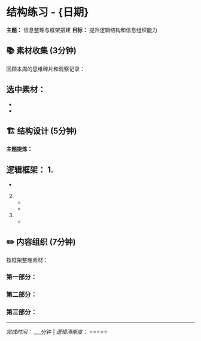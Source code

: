 # 结构练习 - {日期}

**主题：** 信息整理与框架搭建
**目标：** 提升逻辑结构和信息组织能力

## 📚 素材收集 (3分钟)
回顾本周的思维碎片和观察记录：

**选中素材：**
- 
- 
- 

## 🏗️ 结构设计 (5分钟)
**主题提炼：**

**逻辑框架：**
1. 
   - 
   - 
2. 
   - 
   - 
3. 
   - 

## ✏️ 内容组织 (7分钟)
按框架整理素材：

### 第一部分：


### 第二部分：


### 第三部分：


---
*完成时间：* ___分钟 | *逻辑清晰度：* ⭐⭐⭐⭐⭐